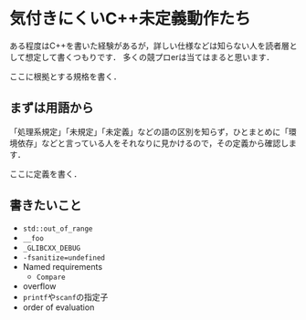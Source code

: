 # 気付きにくいC++未定義動作たち
ある程度はC++を書いた経験があるが，詳しい仕様などは知らない人を読者層として想定して書くつもりです．
多くの競プロerは当てはまると思います．

ここに根拠とする規格を書く．

## まずは用語から
「処理系規定」「未規定」「未定義」などの語の区別を知らず，ひとまとめに「環境依存」などと言っている人をそれなりに見かけるので，その定義から確認します．

ここに定義を書く．

## 書きたいこと
- `std::out_of_range`
- `__foo`
- `_GLIBCXX_DEBUG`
- `-fsanitize=undefined`
- Named requirements
  - `Compare`
- overflow
- `printf`や`scanf`の指定子
- order of evaluation
